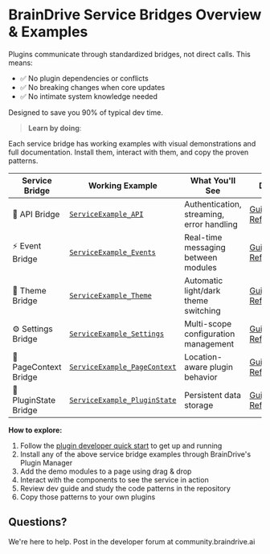 # BrainDrive Service Bridges Overview & Examples

Plugins communicate through standardized bridges, not direct calls. This means:

- ✅ No plugin dependencies or conflicts
- ✅ No breaking changes when core updates
- ✅ No intimate system knowledge needed

Designed to save you 90% of typical dev time.

> **Learn by doing**: 

Each service bridge has working examples with visual demonstrations and full documentation. Install them, interact with them, and copy the proven patterns.

| Service Bridge         | Working Example                         | What You'll See                              | Docs                         |
|------------------------|------------------------------------------|-----------------------------------------------|------------------------------|
| 🔗 API Bridge          | [`ServiceExample_API`](#)               | Authentication, streaming, error handling     | [Guide](#) / [Reference](#) |
| ⚡ Event Bridge        | [`ServiceExample_Events`](#)            | Real-time messaging between modules           | [Guide](#) / [Reference](#) |
| 🎨 Theme Bridge        | [`ServiceExample_Theme`](#)             | Automatic light/dark theme switching          | [Guide](#) / [Reference](#) |
| ⚙️ Settings Bridge     | [`ServiceExample_Settings`](#)          | Multi-scope configuration management          | [Guide](#) / [Reference](#) |
| 📍 PageContext Bridge  | [`ServiceExample_PageContext`](#)       | Location-aware plugin behavior                | [Guide](#) / [Reference](#) |
| 💾 PluginState Bridge  | [`ServiceExample_PluginState`](#)       | Persistent data storage                       | [Guide](#) / [Reference](#) |


**How to explore:**

1. Follow the [plugin developer quick start](#) to get up and running
2. Install any of the above service bridge examples through BrainDrive's Plugin Manager
3. Add the demo modules to a page using drag & drop
4. Interact with the components to see the service in action
5. Review dev guide and study the code patterns in the repository
6. Copy those patterns to your own plugins

## Questions?

We're here to help. Post in the developer forum at community.braindrive.ai



